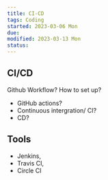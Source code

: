 ```yaml
---
title: CI-CD
tags: Coding   
started: 2023-03-06 Mon
due: 
modified: 2023-03-13 Mon
status: 
---
```

## CI/CD
Github Workflow? How to set up?
- GitHub actions?
- Continuous intergration/ CI?
- CD?
## Tools
- Jenkins, 
- Travis CI, 
- Circle CI